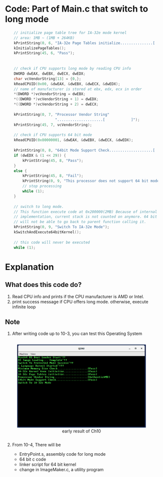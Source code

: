 # Code: Part of Main.c that switch to long mode 
```c
    // initialize page table tree for IA-32e mode kernel
    // area: 1MB ~ (1MB + 264KB)
    kPrintString(0, 6, "IA-32e Page Tables initialize...............[    ]");
    kInitializePageTables();
    kPrintString(45, 6, "Pass");


    // check if CPU supports long mode by reading CPU info
    DWORD dwEAX, dwEBX, dwECX, dwEDX;
    char vcVendorString[13] = {0,};
    kReadCPUID(0x00, &dwEAX, &dwEBX, &dwECX, &dwEDX);
    // name of manufacturer is stored at ebx, edx, ecx in order
    *(DWORD *)vcVendorString = dwEBX;
    *((DWORD *)vcVendorString + 1) = dwEDX;
    *((DWORD *)vcVendorString + 2) = dwECX;

    kPrintString(0, 7, "Processor Vendor String"
    		           ".....................[            ]");
    kPrintString(45, 7, vcVendorString);

    // check if CPU supports 64 bit mode
    kReadCPUID(0x80000001, &dwEAX, &dwEBX, &dwECX, &dwEDX);

    kPrintString(0, 8, "64bit Mode Support Check....................[    ]");
    if (dwEDX & (1 << 29)) {
    	kPrintString(45, 8, "Pass");
    }
    else {
    	kPrintString(45, 8, "Fail");
    	kPrintString(0, 9, "This processor does not support 64 bit mode~!!");
        // stop processing
    	while (1);
    }

    // switch to long mode. 
    // This function execute code at 0x200000(2MB) Because of internal
    // implementation, current stack is not counted on anymore. 64 bit kernel
    // will not be able to go back to parent function calling it.
    kPrintString(0, 9, "Switch To IA-32e Mode");
    kSwitchAndExecute64bitKernel();

    // this code will never be executed
	while (1);

```

# Explanation

## What does this code do?

1. Read CPU info and prints if the CPU manufacturer is AMD or Intel.
2. print success message if CPU offers long mode. otherwise, execute infinite
loop

## Note

1. After writing code up to 10-3, you can test this Operating System

<div>
    <figure style='display: inline-block;'>
    <img
        src='./assets/result1.PNG'
        alt='early result of Ch10' />
    <figcaption style='text-align: center;'>
        early result of Ch10
    </figcaption>
    </figure>
</div>

2. From 10-4, There will be

    * EntryPoint.s, assembly code for long mode
    * 64 bit c code
    * linker script for 64 bit kernel
    * change in ImageMaker.c, a utility program 
